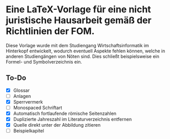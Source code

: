 # Eine LaTeX-Vorlage für eine nicht juristische Hausarbeit gemäß der Richtlinien der FOM.
Diese Vorlage wurde mit dem Studiengang Wirtschaftsinformatik im Hinterkopf entwickelt, wodurch eventuell Aspekte fehlen können, welche in anderen Studiengängen von Nöten sind.
Dies schließt beispielsweise ein Formel- und Symbolverzeichnis ein.
## To-Do
- [x] Glossar
- [ ] Anlagen
- [x] Sperrvermerk
- [ ] Monospaced Schriftart
- [x] Automatisch fortlaufende römische Seitenzahlen
- [x] Duplizierte Jahreszahl im Literaturverzeichnis entfernen
- [x] Quelle direkt unter der Abbildung zitieren
- [ ] Beispielkapitel
